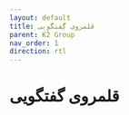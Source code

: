 ```yaml
---
layout: default
title: قلمروی گفتگویی
parent: K2 Group
nav_order: 1
direction: rtl
---
```


# قلمروی گفتگویی
